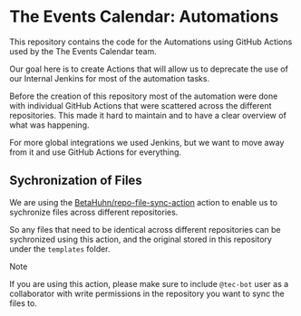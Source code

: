 # The Events Calendar: Automations

This repository contains the code for the Automations using GitHub Actions used by the The Events Calendar team.

Our goal here is to create Actions that will allow us to deprecate the use of our Internal Jenkins for most of the automation tasks.

Before the creation of this repository most of the automation were done with individual GitHub Actions that were scattered across the different repositories. This made it hard to maintain and to have a clear overview of what was happening.

For more global integrations we used Jenkins, but we want to move away from it and use GitHub Actions for everything.

## Sychronization of Files

We are using the [BetaHuhn/repo-file-sync-action](https://github.com/marketplace/actions/repo-file-sync-action) action to enable us to sychronize files across different repositories.

So any files that need to be identical across different repositories can be sychronized using this action, and the original stored in this repository under the `templates` folder.

> [!NOTE]
> If you are using this action, please make sure to include `@tec-bot` user as a collaborator with write permissions in the repository you want to sync the files to.
